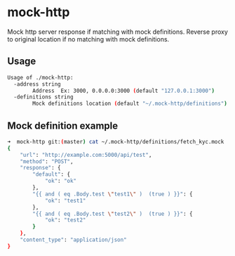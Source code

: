 # mock-http

Mock http server response if matching with mock definitions.
Reverse proxy to original location if no matching with mock definitions.

## Usage

```bash
Usage of ./mock-http:
  -address string
    	Address  Ex: 3000, 0.0.0.0:3000 (default "127.0.0.1:3000")
  -definitions string
    	Mock definitions location (default "~/.mock-http/definitions")
```

## Mock definition example

```bash
➜  mock-http git:(master) cat ~/.mock-http/definitions/fetch_kyc.mock
{
    "url": "http://example.com:5000/api/test",
    "method": "POST",
    "response": {
        "default": {
            "ok": "ok"
        },
        "{{ and ( eq .Body.test \"test1\" )  (true ) }}": {
            "ok": "test1"
        },
        "{{ and ( eq .Body.test \"test2\" )  (true ) }}": {
            "ok": "test2"
        }
    },
    "content_type": "application/json"
}
```
